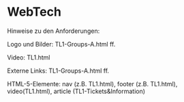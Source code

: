 # WebTech
Hinweise zu den Anforderungen: 

Logo und Bilder:
TL1-Groups-A.html ff. 

Video:
TL1.html

Externe Links:
TL1-Groups-A.html ff.

HTML-5-Elemente:
nav (z.B. TL1.html), footer (z.B. TL1.html), video(TL1.html), article (TL1-Tickets&Information)

